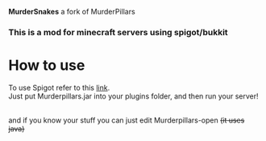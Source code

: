 <b>MurderSnakes</b>
a fork of MurderPillars
<h3>This is a mod for minecraft servers using spigot/bukkit</h3
<br><h1>How to use</h1>
To use Spigot refer to this 
<a href="https://www.spigotmc.org/wiki/spigot-installation">link</a>.
<br>Just put Murderpillars.jar into your plugins folder, and then run your server!
  
<br> and if you know your stuff you can just edit Murderpillars-open <s>(it uses java)</s>
